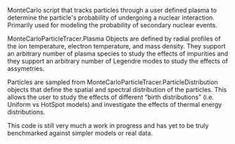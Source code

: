 MonteCarlo script that tracks particles through a user defined plasma to determine the particle's probability of undergoing a nuclear interaction. Primarily used for modeling the probability of secondary nuclear events.

MonteCarloParticleTracer.Plasma Objects are defined by radial profiles of the ion temperature, electron temperature, and mass density. They support an arbitrary number of plasma species to study the effects of impurities and they support an arbitrary number of Legendre modes to study the effects of assymetries.

Particles are sampled from MonteCarloParticleTracer.ParticleDistribution objects that define the spatial and spectral distribution of the particles. This allows the user to study the effects of different “birth distributions” (i.e. Uniform vs HotSpot models) and investigate the effects of thermal energy distributions.

This code is still very much a work in progress and has yet to be truly benchmarked against simpler models or real data.
